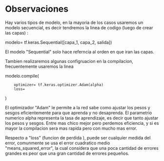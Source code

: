 # Observaciones


Hay varios tipos de modelo, en la mayoria de los casos usaremos un modelo secuencial, es decir tendremos la linea de codigo  (luego de crear las capas) : 

modelo= tf.keras.Sequential([capa_1, capa_2, salida]) 

El modelo "Sequential" solo hace referncia al orden en que iran las capas.

Tambien realizaremos algunas configruacion en la compilacion, frecuentemente usaremos la linea 

modelo.compile(

        optimizer= tf.keras.optimizer.Adam(alpha) 
        loss= 
)

El optimizador "Adam" le permite a la red sabe como ajustar los pesos y sesgos eficientemente para que aprenda y no desaprenda. El parametrio numerico alpha  representa la tasa de aprendizaje, es decir que tanto ajustar los pesos y sesgos. Entre mas chico mejor pero perdemos eficiencia, y si es mayor la compilacion sera mas rapida pero con mucho mas error. 

Respecto a "loss"  (funcion de perdida ), puede ser cualquier medida del error, comunmente se usa el error cuadratico medio "means_squared_error", la cual considera que una poca cantidad de errores grandes es peor que una gran cantidad de errores pequeños.


